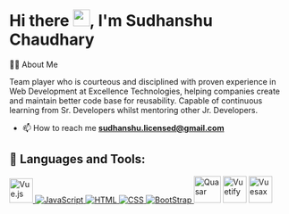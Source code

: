 <h1>Hi there <img src="https://raw.githubusercontent.com/MartinHeinz/MartinHeinz/master/wave.gif" width="30px">, I'm Sudhanshu Chaudhary</h1>

<div>
    <p>🙋‍♂️ About Me</p>
    <p>Team player who is courteous and disciplined with proven experience in Web Development at Excellence Technologies, helping companies create and maintain better code base for reusability. Capable of continuous learning from Sr. Developers whilst mentoring other Jr. Developers.</p>
</div>

- 📫 How to reach me **sudhanshu.licensed@gmail.com**

## 🚀 Languages and Tools:
<p align="left"> 
    <a href="https://vuejs.org/" target="_blank"> <img src="https://masteringjs.io/assets/images/vue/vue.png" title="Vue.js" height="44px" width="42px" />
    <a href="https://developer.mozilla.org/en-US/docs/Web/JavaScript" target="_blank"> <img src="https://img.icons8.com/color/48/000000/javascript.png" title="JavaScript" /> </a> 
    <a href="https://www.w3.org/html/" target="_blank"> <img src="https://img.icons8.com/color/48/000000/html-5.png" title="HTML" /> </a> 
    <a href="https://www.w3schools.com/css/" target="_blank"> <img src="https://img.icons8.com/color/48/000000/css3.png" title="CSS"/>  </a> 
    <a href="https://getbootstrap.com" target="_blank"> <img src="https://img.icons8.com/color/48/000000/bootstrap.png" title="BootStrap" /> </a>
    <a href="https://quasar.dev/" target="_blank">
    <img src="https://cdn.icon-icons.com/icons2/2107/PNG/512/file_type_quasar_icon_130213.png" height="48px" width="48px" title="Quasar" /></a>
    <a href="https://vuetifyjs.com/en/" target="_blank"><img src="https://iconape.com/wp-content/png_logo_vector/vuetify-logo.png" height="48px" width="42px" title="Vuetify" /></a>
    <a href="https://vuesax.com/"><img src="https://www.svgrepo.com/show/327411/logo-vue.svg" title="Vuesax" height="48px" width="42px"/></a>
</p>
<br/>
<!--
**sudhanshulicensed/sudhanshulicensed** is a ✨ _special_ ✨ repository because its `README.md` (this file) appears on your GitHub profile.

Here are some ideas to get you started:

- 🔭 I’m currently working on ...
- 🌱 I’m currently learning ...
- 👯 I’m looking to collaborate on ...
- 🤔 I’m looking for help with ...
- 💬 Ask me about ...
- 📫 How to reach me: ...
- 😄 Pronouns: ...
- ⚡ Fun fact: ...
-->
